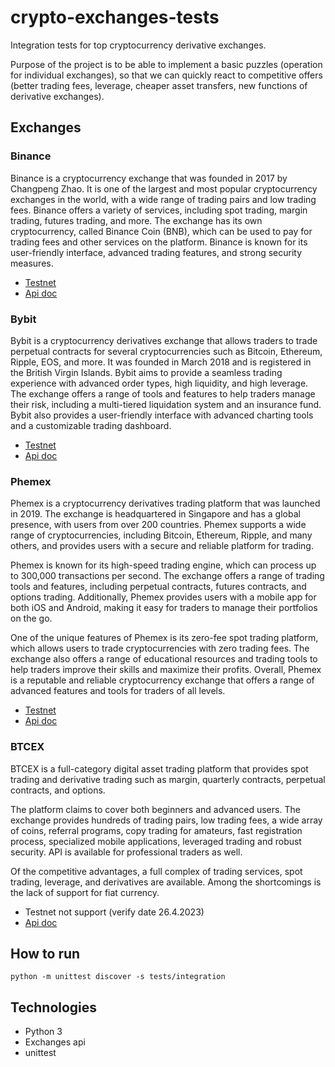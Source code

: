 # crypto-exchanges-tests

Integration tests for top cryptocurrency derivative exchanges.

Purpose of the project is to be able to implement a basic puzzles (operation for individual exchanges), so that we can quickly react to competitive offers (better trading fees, leverage, cheaper asset transfers, new functions of derivative exchanges).


## Exchanges

### Binance
Binance is a cryptocurrency exchange that was founded in 2017 by Changpeng Zhao. It is one of the largest and most popular cryptocurrency exchanges in the world, with a wide range of trading pairs and low trading fees. Binance offers a variety of services, including spot trading, margin trading, futures trading, and more. The exchange has its own cryptocurrency, called Binance Coin (BNB), which can be used to pay for trading fees and other services on the platform. Binance is known for its user-friendly interface, advanced trading features, and strong security measures.

* [Testnet](https://testnet.binancefuture.com/en/futures/BTCUSDT)
* [Api doc](https://www.binance.com/en-AU/binance-api)

### Bybit
Bybit is a cryptocurrency derivatives exchange that allows traders to trade perpetual contracts for several cryptocurrencies such as Bitcoin, Ethereum, Ripple, EOS, and more. It was founded in March 2018 and is registered in the British Virgin Islands. Bybit aims to provide a seamless trading experience with advanced order types, high liquidity, and high leverage. The exchange offers a range of tools and features to help traders manage their risk, including a multi-tiered liquidation system and an insurance fund. Bybit also provides a user-friendly interface with advanced charting tools and a customizable trading dashboard.

* [Testnet](https://testnet.bybit.com/en-US/)
* [Api doc](https://www.bybit.com/future-activity/en-US/developer)

### Phemex
Phemex is a cryptocurrency derivatives trading platform that was launched in 2019. The exchange is headquartered in Singapore and has a global presence, with users from over 200 countries. Phemex supports a wide range of cryptocurrencies, including Bitcoin, Ethereum, Ripple, and many others, and provides users with a secure and reliable platform for trading.

Phemex is known for its high-speed trading engine, which can process up to 300,000 transactions per second. The exchange offers a range of trading tools and features, including perpetual contracts, futures contracts, and options trading. Additionally, Phemex provides users with a mobile app for both iOS and Android, making it easy for traders to manage their portfolios on the go.

One of the unique features of Phemex is its zero-fee spot trading platform, which allows users to trade cryptocurrencies with zero trading fees. The exchange also offers a range of educational resources and trading tools to help traders improve their skills and maximize their profits. Overall, Phemex is a reputable and reliable cryptocurrency exchange that offers a range of advanced features and tools for traders of all levels.

* [Testnet](https://testnet.phemex.com/)
* [Api doc](https://phemex.com/user-guides/api-overview)

### BTCEX
BTCEX is a full-category digital asset trading platform that provides spot trading and derivative trading such as margin, quarterly contracts, perpetual contracts, and options.

The platform claims to cover both beginners and advanced users. The exchange provides hundreds of trading pairs, low trading fees, a wide array of coins, referral programs, copy trading for amateurs, fast registration process, specialized mobile applications, leveraged trading and robust security. API is available for professional traders as well.

Of the competitive advantages, a full complex of trading services, spot trading, leverage, and derivatives are available. Among the shortcomings is the lack of support for fiat currency.

* Testnet not support (verify date 26.4.2023)
* [Api doc](https://docs.btcex.com/#introduction)

## How to run
```commandline
python -m unittest discover -s tests/integration
```

## Technologies
* Python 3
* Exchanges api
* unittest